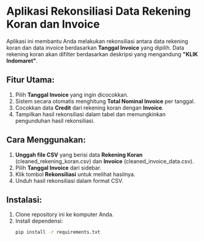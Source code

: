 # Aplikasi Rekonsiliasi Data Rekening Koran dan Invoice

Aplikasi ini membantu Anda melakukan rekonsiliasi antara data rekening koran dan data invoice berdasarkan **Tanggal Invoice** yang dipilih. Data rekening koran akan difilter berdasarkan deskripsi yang mengandung **"KLIK Indomaret"**.

## Fitur Utama:
1. Pilih **Tanggal Invoice** yang ingin dicocokkan.
2. Sistem secara otomatis menghitung **Total Nominal Invoice** per tanggal.
3. Cocokkan data **Credit** dari rekening koran dengan **Invoice**.
4. Tampilkan hasil rekonsiliasi dalam tabel dan memungkinkan pengunduhan hasil rekonsiliasi.

## Cara Menggunakan:
1. **Unggah file CSV** yang berisi data **Rekening Koran** (cleaned_rekening_koran.csv) dan **Invoice** (cleaned_invoice_data.csv).
2. Pilih **Tanggal Invoice** dari sidebar.
3. Klik tombol **Rekonsiliasi** untuk melihat hasilnya.
4. Unduh hasil rekonsiliasi dalam format CSV.

## Instalasi:
1. Clone repository ini ke komputer Anda.
2. Install dependensi:
   ```bash
   pip install -r requirements.txt
